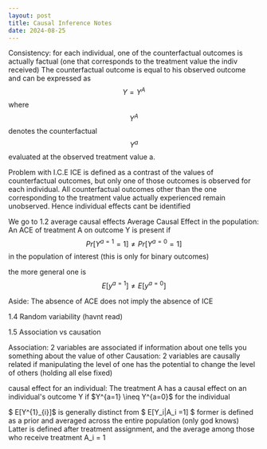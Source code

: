 ```yaml
---
layout: post
title: Causal Inference Notes
date: 2024-08-25
---
```



Consistency:
for each individual, one of the counterfactual outcomes is actually factual (one that corresponds to the treatment value the indiv received)
The counterfactual outcome is equal to his observed outcome and can be expressed as $$Y =Y^A$$ where $$Y^A$$ denotes the counterfactual $$Y^a$$ evaluated at the observed treatment value a.

Problem with I.C.E
ICE is defined as a contrast of the values of counterfactual outcomes, but only one of those outcomes is observed for each individual. All counterfactual outcomes other than the one 
corresponding to the treatment value actually experienced remain unobserved. Hence individual effects cant be identified

We go to 1.2 average causal effects
Average Causal Effect in the population: An ACE of treatment A on outcome Y is present if 
$$ Pr[Y^{a=1} =1] \neq Pr[Y^{a=0} = 1] $$ in the population of interest (this is only for binary outcomes)

the more general one is $$ E[y^{a=1}] \neq E[y^{a=0}] $$

Aside: The absence of ACE does not imply the absence of ICE

1.4 Random variability (havnt read)

1.5 Association vs causation

Association: 2 variables are associated if information about one tells you something about the value of other
Causation: 2 variables are causally related if manipulating the level of one has the potential to change the level of others (holding all else fixed)

causal effect for an individual: The treatment A has a causal effect on an individual's outcome Y if $Y^{a=1} \ineq Y^{a=0}$ for the individual

$ E[Y^{1}_{i}]$ is generally distinct from $ E[Y_i|A_i =1] $
former is defined as a prior and averaged across the entire population (only god knows)
Latter is defined after treatment assignment,  and the average among those who receive treatment A_i = 1





<!-- MathJax -->

<script type="text/javascript"

  src="https://cdnjs.cloudflare.com/ajax/libs/mathjax/2.7.3/MathJax.js?config=TeX-AMS-MML_HTMLorMML">

</script>




